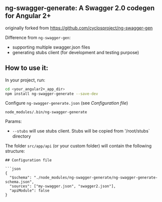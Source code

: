 ng-swagger-generate: A Swagger 2.0 codegen for Angular 2+
---

originally forked from https://github.com/cyclosproject/ng-swagger-gen

Difference from `ng-swagger-gen`:
- supporting multiple swagger.json files
- generating stubs client (for development and testing purpose)


## How to use it:
In your project, run:
```bash
cd <your_angular2+_app_dir>
npm install ng-swagger-generate --save-dev
```

Configure `ng-swagger-generate.json` (see _Configuration file_)

```
node_modules/.bin/ng-swagger-generate
```
Params:

- `--stubs` will use stubs client. Stubs will be copied from '/root/stubs` directory

The folder `src/app/api` (or your custom folder) will contain the following
structure:

```
## Configuration file

```json
{
  "$schema": "./node_modules/ng-swagger-generate/ng-swagger-generate-schema.json",
  "sources": ["my-swagger.json", "swagger2.json"],
  "apiModule": false
}
```
